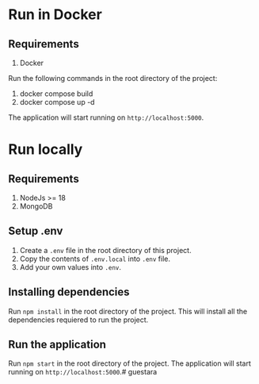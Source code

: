 # Run in Docker

## Requirements
1. Docker

Run the following commands in the root directory of the project:

1. docker compose build
2. docker compose up -d

The application will start running on `http://localhost:5000`.


# Run locally

## Requirements
1. NodeJs >= 18
2. MongoDB

## Setup .env

1. Create a `.env` file in the root directory of this project.
2. Copy the contents of `.env.local` into `.env` file.
3. Add your own values into `.env`.

## Installing dependencies

Run `npm install` in the root directory of the project. This will install all the dependencies requiered to run the project.

## Run the application

Run `npm start` in the root directory of the project.
The application will start running on `http://localhost:5000`.# guestara
